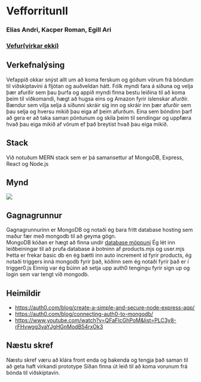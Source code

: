 # VefforritunII
### Elías Andri, Kacper Roman, Egill Ari
### [Vefur(virkar ekki)](https://baenda.github.io/)
## Verkefnalýsing
Vefappið okkar snýst allt um að koma ferskum og góðum vörum frá böndum til viðskiptavini á fljótan og auðveldan hátt. Fólk myndi fara á síðuna og velja þær afurðir sem þau þurfa og appið myndi finna bestu leiðina til að koma þeim til viðkomandi, hægt að hugsa eins og Amazon fyrir íslenskar afurðir.    
Bændur sem vilja selja á síðunni skráir sig inn og skráir inn þær afurðir sem þau selja og hversu mikið þau eiga af þeim afurðum. Eina sem bóndinn þarf að gera er að taka saman pöntunum og skila þeim til sendingar og uppfæra hvað þau eiga mikið af vörum ef það breytist hvað þau eiga mikið.
## Stack
Við notuðum MERN stack sem er þá samansettur af MongoDB, Express, React og Node.js
## Mynd
![](https://media.discordapp.net/attachments/928602988908531813/947811537005981726/bndasida.png?width=1207&height=600)
## Gagnagrunnur
Gagnagrunnurinn er MongoDB og notaði ég bara frítt database hosting sem maður fær með mongodb til að geyma gögn.   
MongoDB kóðan er hægt að finna undir [database möppuni](https://github.com/baenda/VefforritunII/tree/main/database)
Ég lét inn leiðbeiningar til að prufa database á botninn af products.mjs og user.mjs   
Þetta er frekar basic db en ég bætti inn auto increment id fyrir products, ég notaði triggers inná mongodb fyrir það, kóðinn sem ég notaði fyrir það er í trigger0.js
Einnig var ég búinn að setja upp auth0 tengingu fyrir sign up og login sem var tengt við mongodb.
## Heimildir
* https://auth0.com/blog/create-a-simple-and-secure-node-express-app/
* https://auth0.com/blog/connecting-auth0-to-mongodb/
* https://www.youtube.com/watch?v=QFaFIcGhPoM&list=PLC3y8-rFHvwgg3vaYJgHGnModB54rxOk3

## Næstu skref
Næstu skref væru að klára front enda og bakenda og tengja það saman til að geta haft virkandi prototype
Síðan finna út leið til að koma vorunum frá bónda til viðskiptavin.
